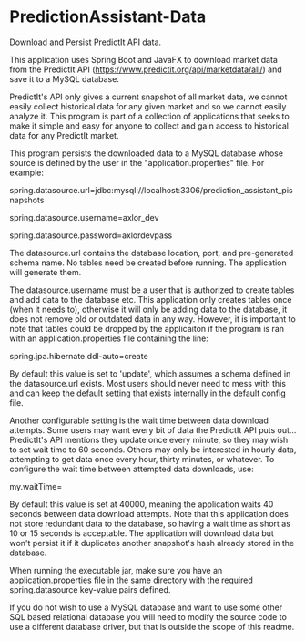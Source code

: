 # PredictionAssistant-Data
Download and Persist PredictIt API data.

This application uses Spring Boot and JavaFX to download market data from the PredictIt API (https://www.predictit.org/api/marketdata/all/) and save it to a MySQL database.

PredictIt's API only gives a current snapshot of all market data, we cannot easily collect historical data for any given market and so we cannot easily analyze it. This program is part of a collection of applications that seeks to make it simple and easy for anyone to collect and gain access to historical data for any PredictIt market.

This program persists the downloaded data to a MySQL database whose source is defined by the user in the "application.properties" file. For example:


spring.datasource.url=jdbc:mysql://localhost:3306/prediction_assistant_pisnapshots

spring.datasource.username=axlor_dev

spring.datasource.password=axlordevpass


The datasource.url contains the database location, port, and pre-generated schema name. No tables need be created before running. The application will generate them. 

The datasource.username must be a user that is authorized to create tables and add data to the database etc. This application only creates tables once (when it needs to), otherwise it will only be adding data to the database, it does not remove old or outdated data in any way. However, it is important to note that tables could be dropped by the applicaiton if the program is ran with an application.properties file containing the line:


spring.jpa.hibernate.ddl-auto=create


By default this value is set to 'update', which assumes a schema defined in the datasource.url exists. Most users should never need to mess with this and can keep the default setting that exists internally in the default config file.

Another configurable setting is the wait time between data download attempts. Some users may want every bit of data the PredictIt API puts out... PredictIt's API mentions they update once every minute, so they may wish to set wait time to 60 seconds. Others may only be interested in hourly data, attempting to get data once every hour, thirty minutes, or whatever. To configure the wait time between attempted data downloads, use:


my.waitTime=<timeInMilliseconds>


By default this value is set at 40000, meaning the application waits 40 seconds between data download attempts. Note that this application does not store redundant data to the database, so having a wait time as short as 10 or 15 seconds is acceptable. The application will download data but won't persist it if it duplicates another snapshot's hash already stored in the database.

When running the executable jar, make sure you have an application.properties file in the same directory with the required spring.datasource key-value pairs defined.

If you do not wish to use a MySQL database and want to use some other SQL based relational database you will need to modify the source code to use a different database driver, but that is outside the scope of this readme.
